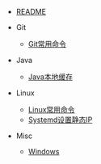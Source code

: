 - [README](README.md)

- Git
  - [Git常用命令](git/Git常用命令.md)

- Java
  - [Java本地缓存](java/Java本地缓存.md)

- Linux
  - [Linux常用命令](linux/Linux常用命令.md)
  - [Systemd设置静态IP](linux/systemd设置静态IP.md)

- Misc
  - [Windows](misc/Windows.md)
